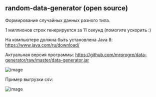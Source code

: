 random-data-generator (open source)
----

Формирование случайных данных разного типа.

1 миллионов строк генерируется за 11 секунд (помогите ускорить :)

На компьютере должна быть установлена Java 8: 
https://www.java.com/ru/download/

Актуальная версия программы: 
https://github.com/mrprogre/data-generator/raw/master/data-generator.jar

![image](https://user-images.githubusercontent.com/45883640/187154801-c50b437e-2702-4217-b1b0-f6db395d67cd.png)


Пример выгрузки csv:

![image](https://user-images.githubusercontent.com/45883640/187154713-dc6fa3c1-83b0-4c7d-9cf3-a9da86c612be.png)
